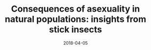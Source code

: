 ---
title: "Consequences of asexuality in natural populations: insights from stick insects"
collection: publications
permalink: /publications/2018-04-05-Consequences-of-asexuality-in-natural-populations-insights-from-stick-insects
excerpt: 'Taken from the abstract: We find strong evidence for higher rates of deleterious mutation accumulation, lower levels of segregating polymorphisms and arrested GC-biased gene conversion in asexuals as compared with sexuals. Taken together, our study conclusively shows that predicted consequences of genome evolution under asexuality can indeed be found in natural populations.'
date: 2018-04-05
venue: 'Molecular biology and evolution'
paperurl: 'https://doi.org/10.1093/molbev/msy058'
citation: 'Bast, J., Parker, D.J., Dumas, Z., Jalvingh, K.M., Tran Van, P., Jaron, K.S., Figuet, E., Brandt, A., Galtier, N. and Schwander, T., 2018. &quot;Consequences of asexuality in natural populations: insights from stick insects.&quot; <i>Molecular biology and evolution</i>, 35(7), pp.1668-1677.'
---